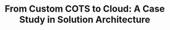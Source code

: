 ---
id: "cots-to-cloud"
title: "From Custom COTS to Cloud: A Case Study in Solution Architecture"
shortDescription: "They said it was impossible. They said it couldn’t be done. They said they would never move our customized commercial off the shelf (COTS) application and move it into the cloud. They were not a Solution Architect. Learn what it takes to do the impossible and modernize your COTS development."
description: "They said it was impossible. They said it couldn’t be done. They said they would never move our customized commercial off the shelf (COTS) application and move it into the cloud.\nThey were not a Solution Architect.\nThis session we will go through nearly 3-year journey to move a customized, Oracle-powered, on-premsis COTS ERP, and move it to a cloud powered version of itself with modern development practices. We will review the good parts, the bad parts, and provide you with your own enterprise solution architecture cheatsheet to find success in the impossibly large tasks."
eventLinks:
- id: "prairiedevcon2022-regina"
  title: "Prairie Dev Con 2022 - Regina"
  files:
  - description: Slides (PDF)
    url: https://cocobokostudios-my.sharepoint.com/:b:/p/david/EeFqE9LE8cdLp_6dbNgGeuMB_IfmCprX7WfFjdVRnxPdRg?e=Ef2fQ0
- id: "prairiedevcon2022-winnipeg"
  title: "Prairie Dev Con 2022 - Winnipeg"
  files:
  - description: Slides (PDF)
    url: https://cocobokostudios-my.sharepoint.com/:b:/p/david/EXtcLow_DvFIkdnZybxihNwBwmwDMH12sOB1dPh_cCW8kQ?e=uNKtGE
- id: "prairiedevcon2022-calgary"
  title: "Prairie Dev Con 2022 - Calgary"
  files:
  - description: Slides (PDF)
    url: https://cocobokostudios-my.sharepoint.com/:b:/p/david/ESgKKdCTbYtPnf8O01KxPeYBLR9mAXOGBmxL_wVjKeDCiw?e=fGHWai
---